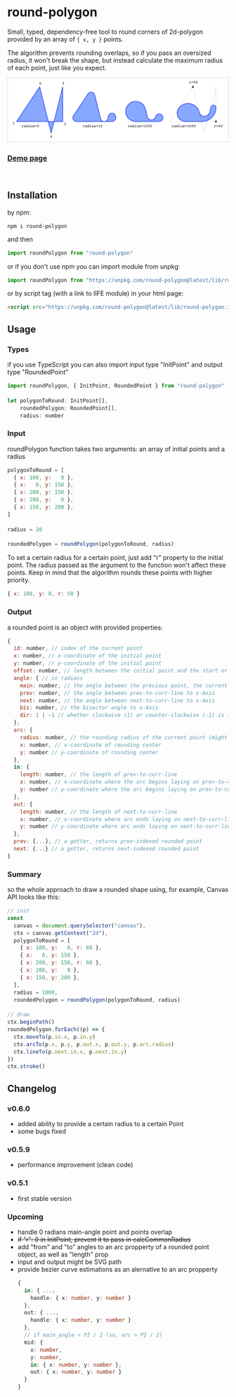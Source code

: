 
# round-polygon

Small, typed, dependency-free tool to round corners of 2d-polygon provided by an array of `{ x, y }` points.

The algorithm prevents rounding overlaps, so if you pass an oversized radius, it won't break the shape, but instead calculate the maximum radius of each point, just like you expect.

![demo](./public/demo.png)

###  [Demo page](https://foretoo.github.io/round-polygon)
<br/>

## Installation

by npm:
```
npm i round-polygon
```
and then
```javascript
import roundPolygon from "round-polygon"
```
or if you don't use npm you can import module from unpkg:
```javascript
import roundPolygon from "https://unpkg.com/round-polygon@latest/lib/round-polygon.es.js"
```
or by script tag (with a link to IIFE module) in your html page:
```html
<script src="https://unpkg.com/round-polygon@latest/lib/round-polygon.iife.js"></script>
```

## Usage

### Types
if you use TypeScript you can also import input type "InitPoint" and output type "RoundedPoint"

```javascript
import roundPolygon, { InitPoint, RoundedPoint } from "round-polygon"

let polygonToRound: InitPoint[],
    roundedPolygon: RoundedPoint[],
    radius: number
```

### Input
roundPolygon function takes two arguments: an array of initial points and a radius

```javascript
polygonToRound = [
  { x: 100, y:   0 },
  { x:   0, y: 150 },
  { x: 200, y: 150 },
  { x: 200, y:   0 },
  { x: 150, y: 200 },
]

radius = 20

roundedPolygon = roundPolygon(polygonToRound, radius)
```
To set a certain radius for a certain point, just add "r" property to the initial point. The radius passed as the argument to the function won't affect these points. Keep in mind that the algorithm rounds these points with higher priority.
```javascript
{ x: 100, y: 0, r: 50 }
```
### Output
a rounded point is an object with provided properties:

```javascript
{
  id: number, // index of the current point
  x: number, // x-coordinate of the initial point
  y: number, // y-coordinate of the initial point
  offset: number, // length between the initial point and the start or the end of a rounding arc
  angle: { // in radians
    main: number, // the angle between the previous point, the current one, and the next one
    prev: number, // the angle between prev-to-curr-line to x-Axis
    next: number, // the angle between next-to-curr-line to x-Axis
    bis: number, // the bisector angle to x-Axis
    dir: 1 | -1 // whether clockwise (1) or counter-clockwise (-1) is the main angle direction (from the "prev" to the "next" angle)
  },
  arc: {
    radius: number, // the rounding radius of the current point (might be less then provided as an argument (caused by rounding overlapping))
    x: number, // x-coordinate of rounding center
    y: number // y-coordinate of rounding center
  },
  in: {
    length: number, // the length of prev-to-curr-line
    x: number, // x-coordinate where the arc begins laying on prev-to-curr-line
    y: number // y-coordinate where the arc begins laying on prev-to-curr-line
  },
  out: {
    length: number, // the length of next-to-curr-line
    x: number, // x-coordinate where arc ends laying on next-to-curr-line
    y: number // y-coordinate where arc ends laying on next-to-curr-line
  },
  prev: {...}, // a getter, returns prev-indexed rounded point
  next: {...} // a getter, returns next-indexed rounded point
}
```
### Summary
so the whole approach to draw a rounded shape using, for example, Canvas API looks like this:

```javascript
// init
const
  canvas = document.querySelector("canvas"),
  ctx = canvas.getContext("2d"),
  polygonToRound = [
    { x: 100, y:   0, r: 60 },
    { x:   0, y: 150 },
    { x: 200, y: 150, r: 60 },
    { x: 200, y:   0 },
    { x: 150, y: 200 },
  ],
  radius = 1000,
  roundedPolygon = roundPolygon(polygonToRound, radius)

// draw
ctx.beginPath()
roundedPolygon.forEach((p) => {
  ctx.moveTo(p.in.x, p.in.y)
  ctx.arcTo(p.x, p.y, p.out.x, p.out.y, p.arc.radius)
  ctx.lineTo(p.next.in.x, p.next.in.y)
})
ctx.stroke()
```

## Changelog

### v0.6.0
- added ability to provide a certain radius to a certain Point
- some bugs fixed
### v0.5.9
- performance improvement (clean code)
### v0.5.1
- first stable version

### Upcoming
- handle 0 radians main-angle point and points overlap
- ~~if "r": 0 in InitPoint, prevent it to pass in calcCommonRadius~~
- add "from" and "to" angles to an arc propperty of a rounded point object, as well as "length" prop
- input and output might be SVG path
- provide bezier curve estimations as an alernative to an arc propperty
  ```typescript
  {
    in: { ...,
      handle: { x: number, y: number }
    },
    out: { ...,
      handle: { x: number, y: number }
    },
    // if main_angle < PI / 2 (so, arc > PI / 2)
    mid: {
      x: number,
      y: number,
      in: { x: number, y: number },
      out: { x: number, y: number }
    }
  }
  ```